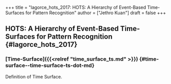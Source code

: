 +++
title = "lagorce_hots_2017: HOTS: A Hierarchy of Event-Based Time-Surfaces for Pattern Recognition"
author = ["Jethro Kuan"]
draft = false
+++

## HOTS: A Hierarchy of Event-Based Time-Surfaces for Pattern Recognition {#lagorce_hots_2017}

### [Time-Surface]({{<relref "time_surface_ts.md" >}}) {#time-surface--time-surface-ts-dot-md}

Definition of Time Surface.
